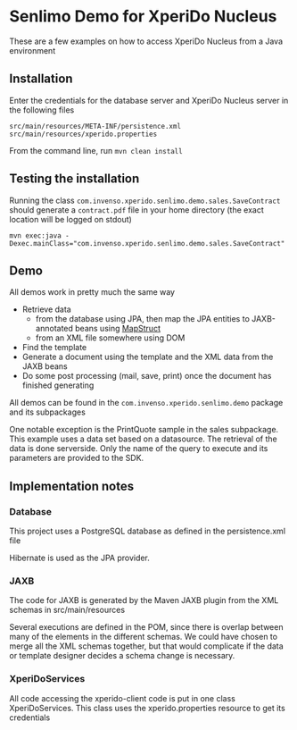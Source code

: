 Senlimo Demo for XperiDo Nucleus
================================
These are a few examples on how to access XperiDo Nucleus from a Java environment

Installation
------------
Enter the credentials for the database server and XperiDo Nucleus server in the following files

```
src/main/resources/META-INF/persistence.xml 
src/main/resources/xperido.properties
```

From the command line, run `mvn clean install`

Testing the installation
------------------------
Running the class `com.invenso.xperido.senlimo.demo.sales.SaveContract` should generate a `contract.pdf` file in your home directory (the exact location will be logged on stdout)

`mvn exec:java -Dexec.mainClass="com.invenso.xperido.senlimo.demo.sales.SaveContract"`

Demo
----
All demos work in pretty much the same way

* Retrieve data
    - from the database using JPA, then map the JPA entities to JAXB-annotated beans using [MapStruct](http://mapstruct.org)
    - from an XML file somewhere using DOM
* Find the template
* Generate a document using the template and the XML data from the JAXB beans
* Do some post processing (mail, save, print) once the document has finished generating

All demos can be found in the `com.invenso.xperido.senlimo.demo` package and its subpackages

One notable exception is the PrintQuote sample in the sales subpackage. This example uses a data set based on a datasource. The retrieval of the data is done serverside. Only the name of the query to execute and its parameters are provided to the SDK.

Implementation notes
--------------------
### Database
This project uses a PostgreSQL database as defined in the persistence.xml file

Hibernate is used as the JPA provider.

### JAXB
The code for JAXB is generated by the Maven JAXB plugin from the XML schemas in src/main/resources

Several executions are defined in the POM, since there is overlap between many of the elements in the different schemas.
We could have chosen to merge all the XML schemas together, but that would complicate if the data or template designer decides
a schema change is necessary.

### XperiDoServices
All code accessing the xperido-client code is put in one class XperiDoServices.
This class uses the xperido.properties resource to get its credentials
